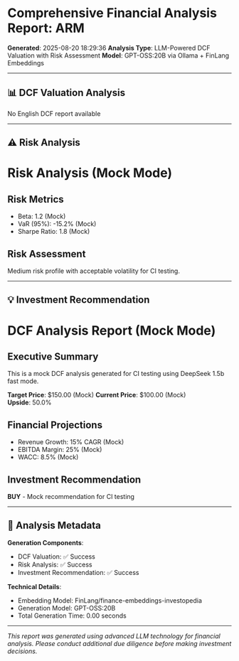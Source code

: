 # Comprehensive Financial Analysis Report: ARM

**Generated**: 2025-08-20 18:29:36
**Analysis Type**: LLM-Powered DCF Valuation with Risk Assessment
**Model**: GPT-OSS:20B via Ollama + FinLang Embeddings

---

## 📊 DCF Valuation Analysis

No English DCF report available

---

## ⚠️ Risk Analysis

# Risk Analysis (Mock Mode)

## Risk Metrics
- Beta: 1.2 (Mock)
- VaR (95%): -15.2% (Mock)
- Sharpe Ratio: 1.8 (Mock)

## Risk Assessment
Medium risk profile with acceptable volatility for CI testing.

---

## 💡 Investment Recommendation

# DCF Analysis Report (Mock Mode)

## Executive Summary
This is a mock DCF analysis generated for CI testing using DeepSeek 1.5b fast mode.

**Target Price**: $150.00 (Mock)
**Current Price**: $100.00 (Mock)  
**Upside**: 50.0%

## Financial Projections
- Revenue Growth: 15% CAGR (Mock)
- EBITDA Margin: 25% (Mock)
- WACC: 8.5% (Mock)

## Investment Recommendation
**BUY** - Mock recommendation for CI testing

---

## 🔧 Analysis Metadata

**Generation Components**:
- DCF Valuation: ✅ Success
- Risk Analysis: ✅ Success
- Investment Recommendation: ✅ Success

**Technical Details**:
- Embedding Model: FinLang/finance-embeddings-investopedia
- Generation Model: GPT-OSS:20B
- Total Generation Time: 0.00 seconds

---
*This report was generated using advanced LLM technology for financial analysis. Please conduct additional due diligence before making investment decisions.*
